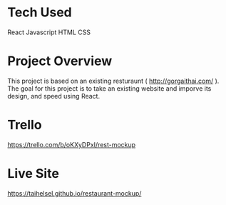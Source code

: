 # Tech Used 
React
Javascript
HTML
CSS
# Project Overview
This project is based on an existing resturaunt ( http://gorgaithai.com/ ). The goal for this project is to take an existing website and imporve its design, and speed using React. 
# Trello 
https://trello.com/b/oKXyDPxI/rest-mockup

# Live Site 
https://taihelsel.github.io/restaurant-mockup/